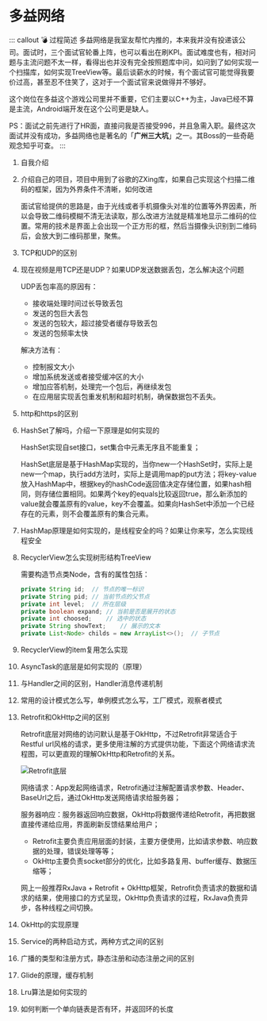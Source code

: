 # 多益网络

::: callout 💣 过程简述
多益网络是我室友帮忙内推的，本来我并没有投递该公司。面试时，三个面试官轮番上阵，也可以看出在刷KPI。面试难度也有，相对问题与主流问题不太一样，看得出也并没有完全按照题库中问，如问到了如何实现一个扫描库，如何实现TreeView等。最后谈薪水的时候，有个面试官可能觉得我要价过高，甚至忍不住笑了，这对于一个面试官来说做得并不够好。

这个岗位在多益这个游戏公司里并不重要，它们主要以C++为主，Java已经不算是主流，Android端开发在这个公司更是缺人。

PS：面试之前先进行了HR面，直接问我是否接受996，并且急需入职。最终这次面试并没有成功，多益网络也是著名的「**广州三大坑**」之一。其Boss的一些奇葩观念知乎可查。
:::

1. 自我介绍
2. 介绍自己的项目，项目中用到了谷歌的ZXing库，如果自己实现这个扫描二维码的框架，因为外界条件不清晰，如何改进

    面试官给提供的思路是，由于光线或者手机摄像头对准的位置等外界因素，所以会导致二维码模糊不清无法读取，那么改进方法就是精准地显示二维码的位置。常用的技术是界面上会出现一个正方形的框，然后当摄像头识别到二维码后，会放大到二维码那里，聚焦。

3. TCP和UDP的区别
4. 现在视频是用TCP还是UDP？如果UDP发送数据丢包，怎么解决这个问题

    UDP丢包率高的原因有：

    * 接收端处理时间过长导致丢包
    * 发送的包巨大丢包
    * 发送的包较大，超过接受者缓存导致丢包
    * 发送的包频率太快

    解决方法有：

    * 控制报文大小
    * 增加系统发送或者接受缓冲区的大小
    * 增加应答机制，处理完一个包后，再继续发包
    * 在应用层实现丢包重发机制和超时机制，确保数据包不丢失。

5. http和https的区别
6. HashSet了解吗，介绍一下原理是如何实现的

    HashSet实现自set接口，set集合中元素无序且不能重复；

    HashSet底层是基于HashMap实现的，当你new一个HashSet时，实际上是new一个map，执行add方法时，实际上是调用map的put方法；将key-value放入HashMap中，根据key的hashCode返回值决定存储位置，如果hash相同，则存储位置相同。如果两个key的equals比较返回true，那么新添加的value就会覆盖原有的value，key不会覆盖。如果向HashSet中添加一个已经存在的元素，则不会覆盖原有的集合元素。

7. HashMap原理是如何实现的，是线程安全的吗？如果让你来写，怎么实现线程安全
8. RecyclerView怎么实现树形结构TreeView

    需要构造节点类Node，含有的属性包括：

    ```Java
    private String id;  // 节点的唯一标识
    private String pid; // 当前节点的父节点
    private int level;  // 所在层级
    private boolean expand; // 当前是否是展开的状态
    private int choosed;    // 选中的状态
    private String showText;    // 展示的文本
    private List<Node> childs = new ArrayList<>();  // 子节点
    ```

9.  RecyclerView的item复用怎么实现
10. AsyncTask的底层是如何实现的（原理）
11. 与Handler之间的区别，Handler消息传递机制
12. 常用的设计模式怎么写，单例模式怎么写，工厂模式，观察者模式
13. Retrofit和OkHttp之间的区别

    Retrofit底层对网络的访问默认是基于OkHttp，不过Retrofit非常适合于Restful url风格的请求，更多使用注解的方式提供功能，下面这个网络请求流程图，可以更直观的理解OkHttp和Retrofit的关系。

    ![Retrofit底层](https://i.loli.net/2021/01/07/1IBnhOsxvdTclg6.png)

    网络请求：App发起网络请求，Retrofit通过注解配置请求参数、Header、BaseUrl之后，通过OkHttp发送网络请求给服务器；

    服务器响应：服务器返回响应数据，OkHttp将数据传递给Retrofit，再把数据直接传递给应用，界面刷新反馈结果给用户；

    * Retrofit主要负责应用层面的封装，主要方便使用，比如请求参数、响应数据的处理，错误处理等等；
    * OkHttp主要负责socket部分的优化，比如多路复用、buffer缓存、数据压缩等；

    网上一般推荐RxJava + Retrofit + OkHttp框架，Retrofit负责请求的数据和请求的结果，使用接口的方式呈现，OkHttp负责请求的过程，RxJava负责异步，各种线程之间切换。

14. OkHttp的实现原理
15. Service的两种启动方式，两种方式之间的区别
16. 广播的类型和注册方式，静态注册和动态注册之间的区别
17. Glide的原理，缓存机制
18. Lru算法是如何实现的
19. 如何判断一个单向链表是否有环，并返回环的长度
